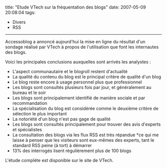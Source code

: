 title: "Etude VTech sur la fréquentation des blogs"
date: 2007-05-09 20:08:04
tags:
  - Divers
  - RSS
---

Accessoblog a annoncé aujourd'hui la mise en ligne du résultat d'un sondage réalisé par VTech à propos de l'utilisation que font les internautes des blogs.

Voici les principales conclusions auxquelles sont arrivés les analystes :

*   L'aspect communautaire et le blogroll restent d'actualité
*   La qualité du contenu du blog est le principal critère de qualité d'un blog
*   Le blog reste encore à usage personnel plus que professionnel
*   Les blogs sont consultés plusieurs fois par jour, et généralement au bureau et le soir
*   Les blogs sont principalement identifié de manière sociale et par recommandation
*   La spécialisation du blog est considérée comme le deuxième critère de sélection le plus important
*   La notoriété d'un blog n'est pas gage de qualité
*   Les blogs sont consultés principalement pour trouver des avis d'experts et spécialistes
*   La consultation des blogs via les flux RSS est très répandue *ce qui me laisse à penser que les visiteurs sont eux-mêmes des experts, tant le standard RSS peine (à tort) à démarrer
*   13% des interrogés lisent régulièrement plus de 100 blogs

L'étude complète est disponible sur le site de VTech.